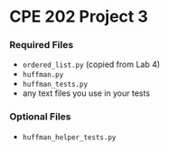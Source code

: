 # CPE 202 Project 3

### Required Files

* `ordered_list.py` (copied from Lab 4)
* `huffman.py`
* `huffman_tests.py`
* any text files you use in your tests

### Optional Files

* `huffman_helper_tests.py`
